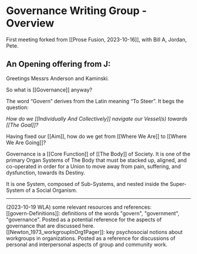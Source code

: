 # Governance Writing Group - Overview

First meeting forked from [[Prose Fusion, 2023-10-16]], with Bill A, Jordan, Pete.

## An Opening offering from J: 

Greetings Messrs Anderson and Kaminski. 

So what is [[Governance]] anyway?

The word “Govern” derives from the Latin meaning “To Steer”. It begs the question: 

_How do we [[Individually And Collectively]] navigate our Vessel(s) towards [[The Goal]]?_  

Having fixed our [[Aim]], how do we get from [[Where We Are]] to [[Where We Are Going]]? 

Governance is a [[Core Function]] of [[The Body]] of Society. It is one of the primary Organ Systems of The Body that must be stacked up, aligned, and co-operated in order for a Union to move away from pain, suffering, and dysfunction, towards its Destiny. 

It is one System, composed of Sub-Systems, and nested inside the Super-System of a Social Organism.


-----
(2023-10-19 WLA) some relevant resources and references:  
[[govern-Definitions]]: definitions of the words "govern", "government", "governance". Posted as a potential reference for the aspects of governance that are discussed here.    
[[Newton_1973_workgroupInOrg1Pager]]: key psychosocial notions about workgroups in organizations. Posted as a reference for discussions of personal and interpersonal aspects of group and community work.
